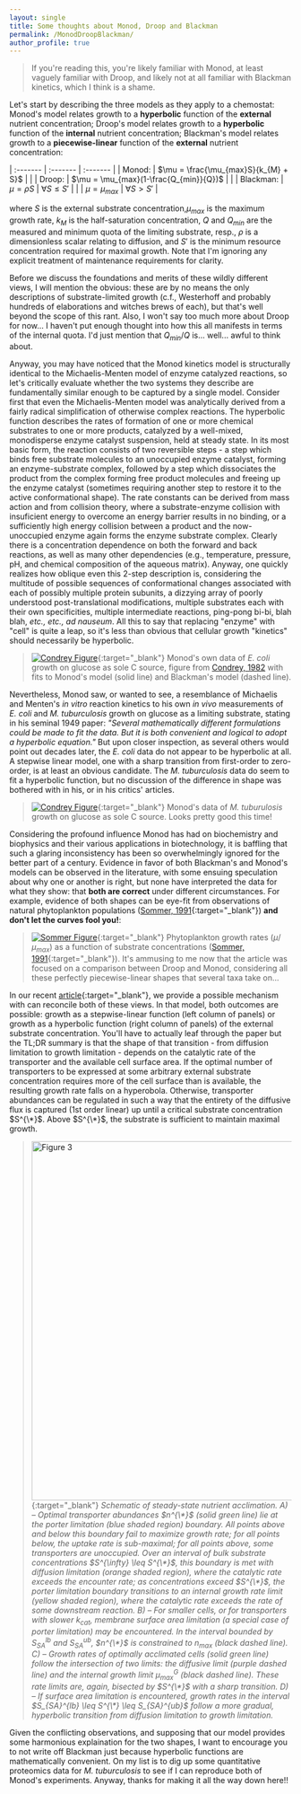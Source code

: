 ```yaml
---
layout: single
title: Some thoughts about Monod, Droop and Blackman
permalink: /MonodDroopBlackman/
author_profile: true
---
```


> If you're reading this, you're likely familiar with Monod, at least vaguely familiar with Droop, and likely not at all familiar with Blackman kinetics, which I think is a shame.  

Let's start by describing the three models as they apply to a chemostat: Monod's model relates growth to a **hyperbolic** function of the **external** nutrient concentration; Droop's model relates growth to a **hyperbolic** function of the **internal** nutrient concentration; Blackman's model relates growth to a **piecewise-linear** function of the **external** nutrient concentration:  


| :------- | :------- | :------- |
| Monod: | $\mu = \frac{\mu_{max}S}{k_{M} + S}$  | |
| Droop: | $\mu = \mu_{max}(1-\frac{Q_{min}}{Q})$  | |
| Blackman: | $\mu = \rho S$ | $\forall S \leq S'$ |
| | $\mu = \mu_{max}$ | $\forall S > S'$ |

where $S$ is the external substrate concentration,$\mu_{max}$ is the maximum growth rate, $k_{M}$ is the half-saturation concentration, $Q$ and $Q_{min}$ are the measured and minimum quota of the limiting substrate, resp., $\rho$ is a dimensionless scalar relating to diffusion, and $S'$ is the minimum resource concentration required for maximal growth. Note that I'm ignoring any explicit treatment of maintenance requirements for clarity. 

Before we discuss the foundations and merits of these wildly different views, I will mention the obvious: these are by no means the only descriptions of substrate-limited growth (c.f., Westerhoff and probably hundreds of elaborations and witches brews of each), but that's well beyond the scope of this rant. Also, I won't say too much more about Droop for now... I haven't put enough thought into how this all manifests in terms of the internal quota. I'd just mention that $Q_{min}/Q$ is... well... awful to think about. 

Anyway, you may have noticed that the Monod kinetics model is structurally identical to the Michaelis-Menten model of enzyme catalyzed reactions, so let's critically evaluate whether the two systems they describe are fundamentally similar enough to be captured by a single model. Consider first that even the Michaelis-Menten model was analytically derived from a fairly radical simplification of otherwise complex reactions. The hyperbolic function describes the rates of formation of one or more chemical substrates to one or more products, catalyzed by a well-mixed, monodisperse enzyme catalyst suspension, held at steady state. In its most basic form, the reaction consists of two reversible steps - a step which binds free substrate molecules to an unoccupied enzyme catalyst, forming an enzyme-substrate complex, followed by a step which dissociates the product from the complex forming free product molecules and freeing up the enzyme catalyst (sometimes requiring another step to restore it to the active conformational shape). The rate constants can be derived from mass action and from collision theory, where a substrate-enzyme collision with insuficient energy to overcome an energy barrier results in no binding, or a sufficiently high energy collision between a product and the now-unoccupied enzyme again forms the enzyme substrate complex. Clearly there is a concentration dependence on both the forward and back reactions, as well as many other dependencies (e.g., temperature, pressure, pH, and chemical composition of the aqueous matrix). Anyway, one quickly realizes how oblique even this 2-step description is, considering the multitude of possible sequences of conformational changes associated with each of possibly multiple protein subunits, a dizzying array of poorly understood post-translational modifications, multiple substrates each with their own specificities, multiple intermediate reactions, ping-pong bi-bi, blah blah, *etc., etc., ad nauseum*. All this to say that replacing "enzyme" with "cell" is quite a leap, so it's less than obvious that cellular growth "kinetics" should necessarily be hyperbolic.          

> [![Condrey Figure](/assets/images/Condrey1982.jpg)](/assets/images/Condrey1982.jpg){:target="_blank"}
Monod's own data of *E. coli* growth on glucose as sole C source, figure from [Condrey, 1982](https://onlinelibrary.wiley.com/doi/10.1002/bit.260240720) with fits to Monod's model (solid line) and Blackman's model (dashed line). 

Nevertheless, Monod saw, or wanted to see, a resemblance of Michaelis and Menten's *in vitro* reaction kinetics to his own *in vivo* measurements of *E. coli* and *M. tuburculosis* growth on glucose as a limiting substrate, stating in his seminal 1949 paper: *"Several mathematically different formulations could be made to fit the data. But it is both convenient and logical to adopt a hyperbolic equation."* But upon closer inspection, as several others would point out decades later, the *E. coli* data do not appear to be hyperbolic at all. A stepwise linear model, one with a sharp transition from first-order to zero-order, is at least an obvious candidate. The *M. tuburculosis* data do seem to fit a hyperbolic function, but no discussion of the difference in shape was bothered with in his, or in his critics' articles.   

> [![Condrey Figure](/assets/images/Monod_Fig5.jpg)](/assets/images/Monod_Fig5.jpg){:target="_blank"}
Monod's data of *M. tuburulosis* growth on glucose as sole C source. Looks pretty good this time!

Considering the profound influence Monod has had on biochemistry and biophysics and their various applications in biotechnology, it is baffling that such a glaring inconsistency has been so overwhelmingly ignored for the better part of a century. Evidence in favor of both Blackman's and Monod's models can be observed in the literature, with some ensuing speculation about why one or another is right, but none have interpreted the data for what they show: that **both are correct** under different circumstances. For example, evidence of both shapes can be eye-fit from observations of natural phytoplankton populations ([Sommer, 1991](https://www.jstor.org/stable/pdf/2389636.pdf?seq=1){:target="_blank"}) **and don't let the curves fool you!**:   

> [![Sommer Figure](/assets/images/Sommer_1991_Fig4.jpg)](/assets/images/Sommer_1991_Fig4.jpg){:target="_blank"}
> Phytoplankton growth rates ($\mu / \mu_{max}$) as a function of substrate concentrations ([Sommer, 1991](https://www.jstor.org/stable/pdf/2389636.pdf?seq=1){:target="_blank"}). It's ammusing to me now that the article was focused on a comparison between Droop and Monod, considering all these perfectly piecewise-linear shapes that several taxa take on...

In our recent [article](/assets/docs/CaseyFollows2020.pdf){:target="_blank"}, we provide a possible mechanism with can reconcile both of these views. In that model, both outcomes are possible: growth as a stepwise-linear function (left column of panels) or growth as a hyperbolic function (right column of panels) of the external substrate concentration. You'll have to actually leaf through the paper but the TL;DR summary is that the shape of that transition - from diffusion limitation to growth limitation - depends on the catalytic rate of the transporter and the available cell surface area. If the optimal number of transporters to be expressed at some arbitrary external substrate concentration requires more of the cell surface than is available, the resulting growth rate falls on a hyperobola. Otherwise, transporter abundances can be regulated in such a way that the entirety of the diffusive flux is captured (1st order linear) up until a critical substrate concentration $S^{\*}$. Above $S^{\*}$, the substrate is sufficient to maintain maximal growth.

> [<img src="/assets/images/Figure_3.pdf" alt="Figure 3" style="width:640px">](/assets/images/Figure_3.pdf){:target="_blank"}
> *Schematic of steady-state nutrient acclimation. A) – Optimal transporter abundances $n^{\*}$ (solid green line) lie at the porter limitation (blue shaded region) boundary. All points above and below this boundary fail to maximize growth rate; for all points below, the uptake rate is sub-maximal; for all points above, some transporters are unoccupied. Over an interval of bulk substrate concentrations $S^{\infty} \leq S^{\*}$, this boundary is met with diffusion limitation (orange shaded region), where the catalytic rate exceeds the encounter rate; as concentrations exceed $S^{\*}$, the porter limitation boundary transitions to an internal growth rate limit (yellow shaded region), where the catalytic rate exceeds the rate of some downstream reaction. B) – For smaller cells, or for transporters with slower $k_{cat}$, membrane surface area limitation (a special case of porter limitation) may be encountered. In the interval bounded by $S_{SA}^{lb}$ and $S_{SA}^{ub}$, $n^{\*}$ is constrained to $n_{max}$ (black dashed line). C) – Growth rates of optimally acclimated cells (solid green line) follow the intersection of two limits: the diffusive limit (purple dashed line) and the internal growth limit $\mu^{G}_{max}$ (black dashed line). These rate limits are, again, bisected by $S^{\*}$ with a sharp transition. D) – If surface area limitation is encountered, growth rates in the interval $S_{SA}^{lb} \leq S^{\*} \leq S_{SA}^{ub}$ follow a more gradual, hyperbolic transition from diffusion limitation to growth limitation.*  

Given the conflicting observations, and supposing that our model provides some harmonious explaination for the two shapes, I want to encourage you to not write off Blackman just because hyperbolic functions are mathematically convenient. On my list is to dig up some quantitative proteomics data for *M. tuburculosis* to see if I can reproduce both of Monod's experiments. Anyway, thanks for making it all the way down here!!

